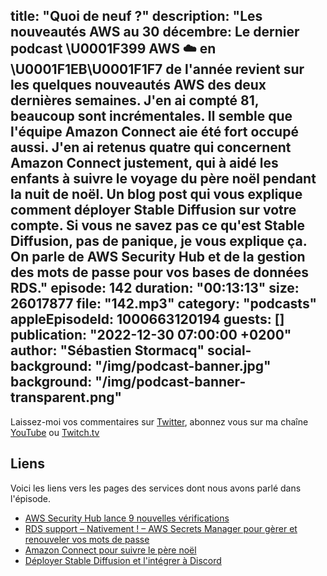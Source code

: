 title: "Quoi de neuf ?"
description: "Les nouveautés AWS au 30 décembre: Le dernier podcast \U0001F399 AWS ☁️ en \U0001F1EB\U0001F1F7 de l'année revient sur les quelques nouveautés AWS des deux dernières semaines. J'en ai compté 81, beaucoup sont incrémentales. Il semble que l'équipe Amazon Connect aie été fort occupé aussi.  J'en ai retenus quatre qui concernent Amazon Connect justement, qui à aidé les enfants à suivre le voyage du père noël pendant la nuit de noël. Un blog post qui vous explique comment déployer Stable Diffusion sur votre compte. Si vous ne savez pas ce qu'est Stable Diffusion, pas de panique, je vous explique ça. On parle de AWS Security Hub et de la gestion des mots de passe pour vos bases de données RDS."
episode: 142
duration: "00:13:13"
size: 26017877
file: "142.mp3"
category: "podcasts"
appleEpisodeId: 1000663120194
guests: []
publication: "2022-12-30 07:00:00 +0200"
author: "Sébastien Stormacq"
social-background: "/img/podcast-banner.jpg"
background: "/img/podcast-banner-transparent.png"
---

Laissez-moi vos commentaires sur [Twitter](https://twitter.com/sebsto), abonnez vous sur ma chaîne [YouTube](https://www.youtube.com/sebsto) ou [Twitch.tv](https://www.twitch.tv/sebAWS)

## Liens

Voici les liens vers les pages des services dont nous avons parlé dans l'épisode.

- [AWS Security Hub lance 9 nouvelles vérifications](https://aws.amazon.com/about-aws/whats-new/2022/12/aws-security-hub-new-security-best-practice-controls/)
- [RDS support – Nativement ! – AWS Secrets Manager pour gèrer et renouveler vos mots de passe](https://docs.aws.amazon.com/AmazonRDS/latest/UserGuide/rds-secrets-manager.html)
- [Amazon Connect pour suivre le père noël](https://aws.amazon.com/blogs/publicsector/amazon-connect-helps-norad-share-santas-whereabouts-christmas-eve/)
- [Déployer Stable Diffusion et l'intégrer à Discord](https://aws.amazon.com/blogs/architecture/an-elastic-deployment-of-stable-diffusion-with-discord-on-aws/)
